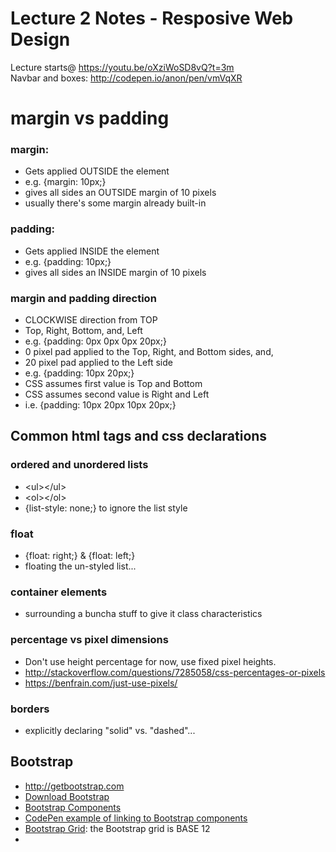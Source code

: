 # Lecture 2 Notes - Resposive Web Design  

Lecture starts@ https://youtu.be/oXziWoSD8vQ?t=3m  
Navbar and boxes: http://codepen.io/anon/pen/vmVqXR  

# margin vs padding
### margin:  
- Gets applied OUTSIDE the element
- e.g. {margin: 10px;}
- gives all sides an OUTSIDE margin of 10 pixels
- usually there's some margin already built-in

### padding:  
- Gets applied INSIDE the element
- e.g. {padding: 10px;}
- gives all sides an INSIDE margin of 10 pixels

### margin and padding direction
- CLOCKWISE direction from TOP
- Top, Right, Bottom, and, Left
- e.g. {padding: 0px 0px 0px 20px;}
- 0 pixel pad applied to the Top, Right, and Bottom sides, and,
- 20 pixel pad applied to the Left side
- e.g. {padding: 10px 20px;}
- CSS assumes first value is Top and Bottom
- CSS assumes second value is Right and Left
- i.e. {padding: 10px 20px 10px 20px;}

## Common html tags and css declarations
### ordered and unordered lists
 - \<ul>\</ul>
 - \<ol>\</ol>
 - {list-style: none;} to ignore the list style

### float
 - {float: right;} & {float: left;}  
 - floating the un-styled list...

### container elements
 - surrounding a buncha stuff to give it class characteristics

### percentage vs pixel dimensions
 - Don't use height percentage for now, use fixed pixel heights.
 - http://stackoverflow.com/questions/7285058/css-percentages-or-pixels
 - https://benfrain.com/just-use-pixels/

### borders
 - explicitly declaring "solid" vs. "dashed"...

## Bootstrap
 - http://getbootstrap.com
 - [Download Bootstrap](http://getbootstrap.com/getting-started/#download)
 - [Bootstrap Components](http://getbootstrap.com/components)
 - [CodePen example of linking to Bootstrap components](https://codepen.io/mixelpix/pen/ZKmwMP)
 - [Bootstrap Grid](http://getbootstrap.com/css/#grid): the Bootstrap grid is BASE 12
 -
